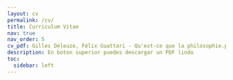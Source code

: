 ```yaml
---
layout: cv
permalink: /cv/
title: Curriculum Vitae
nav: true
nav_order: 5
cv_pdf: Gilles Deleuze, Félix Guattari - Qu'est-ce que la philosophie.pdf
description: En boton superior puedes descargar un PDF lindo 
toc:
  sidebar: left
---
```


